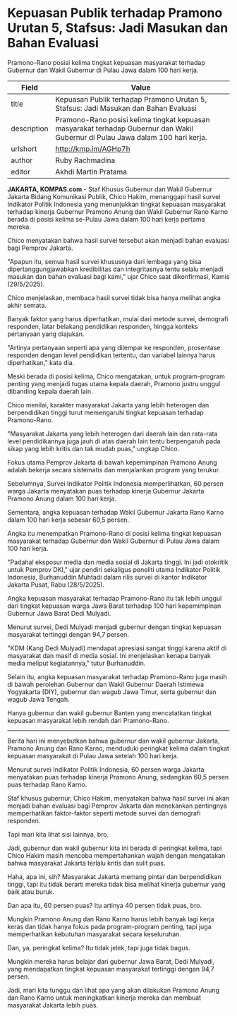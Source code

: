 # Kepuasan Publik terhadap Pramono Urutan 5, Stafsus: Jadi Masukan dan Bahan Evaluasi

Pramono-Rano posisi kelima tingkat kepuasan masyarakat terhadap Gubernur dan Wakil Gubernur di Pulau Jawa dalam 100 hari kerja.

| Field       | Value                                                       |
|-------------|-------------------------------------------------------------|
| title       | Kepuasan Publik terhadap Pramono Urutan 5, Stafsus: Jadi Masukan dan Bahan Evaluasi |
| description | Pramono-Rano posisi kelima tingkat kepuasan masyarakat terhadap Gubernur dan Wakil Gubernur di Pulau Jawa dalam 100 hari kerja. |
| urlshort    | http://kmp.im/AGHp7h |
| author      | Ruby Rachmadina |
| editor      | Akhdi Martin Pratama |

**JAKARTA, KOMPAS.com** - Staf Khusus Gubernur dan Wakil Gubernur Jakarta Bidang Komunikasi Publik, Chico Hakim, menanggapi hasil survei Indikator Politik Indonesia yang menunjukkan tingkat kepuasan masyarakat terhadap kinerja Gubernur Pramono Anung dan Wakil Gubernur Rano Karno berada di posisi kelima se-Pulau Jawa dalam 100 hari kerja pertama mereka.

Chico menyatakan bahwa hasil survei tersebut akan menjadi bahan evaluasi bagi Pemprov Jakarta.

"Apapun itu, semua hasil survei khususnya dari lembaga yang bisa dipertanggungjawabkan kredibilitas dan integritasnya tentu selalu menjadi masukan dan bahan evaluasi bagi kami," ujar Chico saat dikonfirmasi, Kamis (29/5/2025).

Chico menjelaskan, membaca hasil survei tidak bisa hanya melihat angka akhir semata.

Banyak faktor yang harus diperhatikan, mulai dari metode survei, demografi responden, latar belakang pendidikan responden, hingga konteks pertanyaan yang diajukan.

"Artinya pertanyaan seperti apa yang dilempar ke responden, prosentase responden dengan level pendidikan tertentu, dan variabel lainnya harus diperhatikan," kata dia.

Meski berada di posisi kelima, Chico mengatakan, untuk program-program penting yang menjadi tugas utama kepala daerah, Pramono justru unggul dibanding kepala daerah lain.

Chico menilai, karakter masyarakat Jakarta yang lebih heterogen dan berpendidikan tinggi turut memengaruhi tingkat kepuasan terhadap Pramono-Rano.

"Masyarakat Jakarta yang lebih heterogen dari daerah lain dan rata-rata level pendidikannya juga jauh di atas daerah lain tentu berpengaruh pada sikap yang lebih kritis dan tak mudah puas," ungkap Chico.

Fokus utama Pemprov Jakarta di bawah kepemimpinan Pramono Anung adalah bekerja secara sistematis dan menjalankan program yang terukur.

Sebelumnya, Survei Indikator Politik Indonesia memperlihatkan, 60 persen warga Jakarta menyatakan puas terhadap kinerja Gubernur Jakarta Pramono Anung dalam 100 hari kerja.

Sementara, angka kepuasan terhadap Wakil Gubernur Jakarta Rano Karno dalam 100 hari kerja sebesar 60,5 persen.

Angka itu menempatkan Pramono-Rano di posisi kelima tingkat kepuasan masyarakat terhadap Gubernur dan Wakil Gubernur di Pulau Jawa dalam 100 hari kerja.

"Padahal eksposur media dan media sosial di Jakarta tinggi. Ini jadi otokritik untuk Pemprov DKI," ujar pendiri sekaligus peneliti utama Indikator Politik Indonesia, Burhanuddin Muhtadi dalam rilis survei di kantor Indikator Jakarta Pusat, Rabu (28/5/2025).

Angka kepuasan masyarakat terhadap Pramono-Rano itu tak lebih unggul dari tingkat kepuasan warga Jawa Barat terhadap 100 hari kepemimpinan Gubernur Jawa Barat Dedi Mulyadi.

Menurut survei, Dedi Mulyadi menjadi gubernur dengan tingkat kepuasan masyarakat tertinggi dengan 94,7 persen.

"KDM (Kang Dedi Mulyadi) mendapat apresiasi sangat tinggi karena aktif di masyarakat dan masif di media sosial. Ini menjelaskan kenapa banyak media meliput kegiatannya," tutur Burhanuddin.

Selain itu, angka kepuasan masyarakat terhadap Pramono-Rano juga masih di bawah perolehan Gubernur dan Wakil Gubernur Daerah Istimewa Yogyakarta (DIY), gubernur dan wagub Jawa Timur, serta gubernur dan wagub Jawa Tengah.

Hanya gubernur dan wakil gubernur Banten yang mencatatkan tingkat kepuasan masyarakat lebih rendah dari Pramono-Rano.

---
Berita hari ini menyebutkan bahwa gubernur dan wakil gubernur Jakarta, Pramono Anung dan Rano Karno, menduduki peringkat kelima dalam tingkat kepuasan masyarakat di Pulau Jawa setelah 100 hari kerja.

 Menurut survei Indikator Politik Indonesia, 60 persen warga Jakarta menyatakan puas terhadap kinerja Pramono Anung, sedangkan 60,5 persen puas terhadap Rano Karno.

 Staf khusus gubernur, Chico Hakim, menyatakan bahwa hasil survei ini akan menjadi bahan evaluasi bagi Pemprov Jakarta dan menekankan pentingnya memperhatikan faktor-faktor seperti metode survei dan demografi responden.



Tapi mari kita lihat sisi lainnya, bro.

 Jadi, gubernur dan wakil gubernur kita ini berada di peringkat kelima, tapi Chico Hakim masih mencoba mempertahankan wajah dengan mengatakan bahwa masyarakat Jakarta terlalu kritis dan sulit puas.

 Haha, apa ini, sih? Masyarakat Jakarta memang pintar dan berpendidikan tinggi, tapi itu tidak berarti mereka tidak bisa melihat kinerja gubernur yang baik atau buruk.

 Dan apa itu, 60 persen puas? Itu artinya 40 persen tidak puas, bro.

 Mungkin Pramono Anung dan Rano Karno harus lebih banyak lagi kerja keras dan tidak hanya fokus pada program-program penting, tapi juga memperhatikan kebutuhan masyarakat secara keseluruhan.

 Dan, ya, peringkat kelima? Itu tidak jelek, tapi juga tidak bagus.

 Mungkin mereka harus belajar dari gubernur Jawa Barat, Dedi Mulyadi, yang mendapatkan tingkat kepuasan masyarakat tertinggi dengan 94,7 persen.

 Jadi, mari kita tunggu dan lihat apa yang akan dilakukan Pramono Anung dan Rano Karno untuk meningkatkan kinerja mereka dan membuat masyarakat Jakarta lebih puas.
